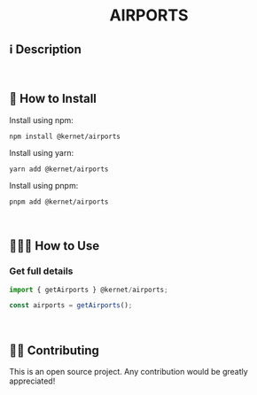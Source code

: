<h1 align="center">AIRPORTS</h1>

## ℹ️️ Description


<br>

## 🔧 How to Install

Install using npm:

```
npm install @kernet/airports
```

Install using yarn:

```
yarn add @kernet/airports
```
Install using pnpm:

```
pnpm add @kernet/airports
```

<br>

## 👨🏻‍🏫 How to Use

### Get full details
```ts
import { getAirports } @kernet/airports;

const airports = getAirports();

```

<br>

## 💁🏻 Contributing

This is an open source project. Any contribution would be greatly appreciated!
